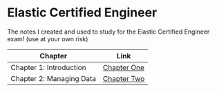 # Elastic Certified Engineer

The notes I created and used to study for the Elastic Certified Engineer exam! (use at your own risk)

| Chapter      | Link |
| ----------- | ----------- |
| Chapter 1: Introduction      | [Chapter One](./Chapters/Chapter%20One.md)       |
| Chapter 2: Managing Data      | [Chapter Two](./Chapters/Chapter%20Two.md)       |